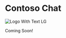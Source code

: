 # Contoso Chat
![Logo With Text LG](https://github.com/ContosoChat/.github/assets/93868975/6f7dc30a-ecff-4c11-82f2-b240439b626b)

Coming Soon!
